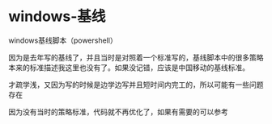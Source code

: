# windows-基线
windows基线脚本（powershell）


因为是去年写的基线了，并且当时是对照着一个标准写的，基线脚本中的很多策略本来的标准描述我这里也没有了。如果没记错，应该是中国移动的基线标准。


才疏学浅，又因为写的时候是边学边写并且短时间内完工的，所以可能有一些问题存在


因为没有当时的策略标准，代码就不再优化了，如果有需要的可以参考
